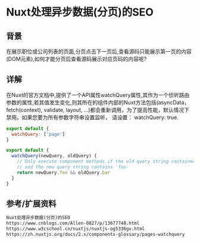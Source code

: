 # Nuxt处理异步数据(分页)的SEO

## 背景

在展示职位或公司列表的页面,分页点击下一页后,查看源码只能展示第一页的内容(DOM元素),如何才能分页后查看源码展示对应页码的内容呢?

## 详解

在Nuxt的官方文档中,提供了一个API属性watchQuery属性,其作为一个侦听路由参数的属性,若其值发生变化,则其所在的组件内部的Nuxt方法包括(asyncData，fetch(context), validate, layout, ...)都会重新调用，为了提高性能，默认情况下禁用。如果您要为所有参数字符串设置监听， 请设置： watchQuery: true.

```javascript
export default {
  watchQuery: ['page']
}

export default {
  watchQuery(newQuery, oldQuery) {
    // Only execute component methods if the old query string contained `bar`
    // and the new query string contains `foo`
    return newQuery.foo && oldQuery.bar
  }
}
```

## 参考/扩展资料

```html
Nuxt处理异步数据(分页)的SEO
https://www.cnblogs.com/Allen-0827/p/13677748.html
https://www.w3cschool.cn/nuxtjs/nuxtjs-og5336gv.html
https://zh.nuxtjs.org/docs/2.x/components-glossary/pages-watchquery
```

